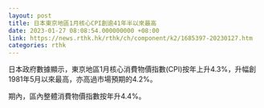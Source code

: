```yaml
---
layout: post
title: 日本東京地區1月核心CPI創逾41年半以來最高
date: 2023-01-27 08:08:54.000000000 +08:00
link: https://news.rthk.hk/rthk/ch/component/k2/1685397-20230127.htm
categories: rthk
---
```


日本政府數據顯示，東京地區1月核心消費物價指數(CPI)按年上升4.3%，升幅創1981年5月以來最高，亦高過市場預期的4.2%。

期內，區內整體消費物價指數按年升4.4%。
